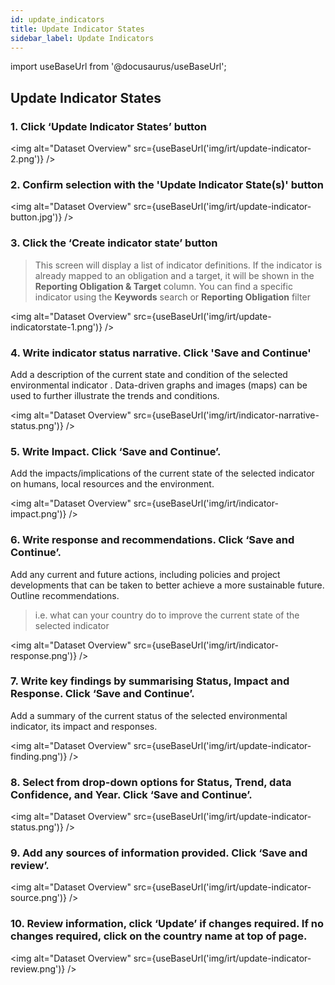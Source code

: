 ```yaml
---
id: update_indicators
title: Update Indicator States
sidebar_label: Update Indicators
---
```


import useBaseUrl from '@docusaurus/useBaseUrl';

## Update Indicator States

### 1. Click ‘Update Indicator States’ button

<img alt="Dataset Overview" src={useBaseUrl('img/irt/update-indicator-2.png')} />

### 2. Confirm selection with the 'Update Indicator State(s)' button

<img alt="Dataset Overview" src={useBaseUrl('img/irt/update-indicator-button.jpg')} />

### 3. Click the ‘Create indicator state’ button

> This screen will display a list of indicator definitions. If the indicator is already mapped to an obligation and a target, it will be shown in the **Reporting Obligation & Target** column. You can find a specific indicator using the **Keywords** search or **Reporting Obligation** filter

<img alt="Dataset Overview" src={useBaseUrl('img/irt/update-indicatorstate-1.png')} />

### 4. Write indicator status narrative. Click 'Save and Continue'

Add a description of the current state and condition of the selected environmental indicator . Data-driven graphs and images (maps) can be used to further illustrate the trends and conditions.

<img alt="Dataset Overview" src={useBaseUrl('img/irt/indicator-narrative-status.png')} />

### 5. Write Impact. Click ‘Save and Continue’.

Add the impacts/implications of the current state of the selected indicator on humans, local resources and the environment.

<img alt="Dataset Overview" src={useBaseUrl('img/irt/indicator-impact.png')} />

### 6. Write response and recommendations. Click ‘Save and Continue’.

Add any current and future actions, including policies and project developments that can be taken to better achieve a more sustainable future. Outline recommendations.

> i.e. what can your country do to improve the current state of the selected indicator

<img alt="Dataset Overview" src={useBaseUrl('img/irt/indicator-response.png')} />

### 7. Write key findings by summarising Status, Impact and Response. Click ‘Save and Continue’.

Add a summary of the current status of the selected environmental indicator, its impact and responses.

<img alt="Dataset Overview" src={useBaseUrl('img/irt/update-indicator-finding.png')} />

### 8. Select from drop-down options for Status, Trend, data Confidence, and Year. Click ‘Save and Continue’.

<img alt="Dataset Overview" src={useBaseUrl('img/irt/update-indicator-status.png')} />

### 9. Add any sources of information provided. Click ‘Save and review’.

<img alt="Dataset Overview" src={useBaseUrl('img/irt/update-indicator-source.png')} />

### 10. Review information, click ‘Update’ if changes required. If no changes required, click on the country name at top of page.

<img alt="Dataset Overview" src={useBaseUrl('img/irt/update-indicator-review.png')} />
